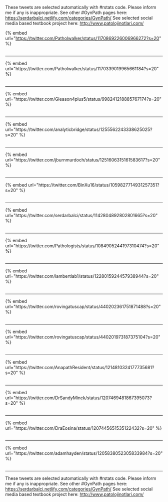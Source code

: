 

These tweets are selected automatically with #rstats code. Please inform me if any is inappropriate.
See other #GynPath pages here: https://serdarbalci.netlify.com/categories/GynPath/ 
See selected social media based textbook project here: http://www.patolojinotlari.com/

{% embed url="https://twitter.com/Patholwalker/status/1170869226006966272?s=20" %}<br>
<br>
<hr>
{% embed url="https://twitter.com/Patholwalker/status/1170339019965661184?s=20" %}<br>
<br>
<hr>
{% embed url="https://twitter.com/Gleason4plus5/status/998241218885767174?s=20" %}<br>
<br>
<hr>
{% embed url="https://twitter.com/analyticbridge/status/1255562243338625025?s=20" %}<br>
<br>
<hr>
{% embed url="https://twitter.com/jburnmurdoch/status/1251606315161583617?s=20" %}<br>
<br>
<hr>
{% embed url="https://twitter.com/BinXu16/status/1059827714931257351?s=20" %}<br>
<br>
<hr>
{% embed url="https://twitter.com/serdarbalci/status/1142804892802801665?s=20" %}<br>
<br>
<hr>
{% embed url="https://twitter.com/Pathologists/status/1084905244197310474?s=20" %}<br>
<br>
<hr>
{% embed url="https://twitter.com/lambertlab1/status/1228015924457938944?s=20" %}<br>
<br>
<hr>
{% embed url="https://twitter.com/rovingatuscap/status/440202361751871488?s=20" %}<br>
<br>
<hr>
{% embed url="https://twitter.com/rovingatuscap/status/440201973187375104?s=20" %}<br>
<br>
<hr>
{% embed url="https://twitter.com/AnapathResident/status/1214810324177735681?s=20" %}<br>
<br>
<hr>
{% embed url="https://twitter.com/DrSandyMinck/status/1207469481867395073?s=20" %}<br>
<br>
<hr>
{% embed url="https://twitter.com/DraEosina/status/1207445651535122432?s=20" %}<br>
<br>
<hr>
{% embed url="https://twitter.com/adamhayden/status/1205838052305833984?s=20" %}<br>
<br>
<hr>


These tweets are selected automatically with #rstats code. Please inform me if any is inappropriate.
See other #GynPath pages here: https://serdarbalci.netlify.com/categories/GynPath/ 
See selected social media based textbook project here: http://www.patolojinotlari.com/
